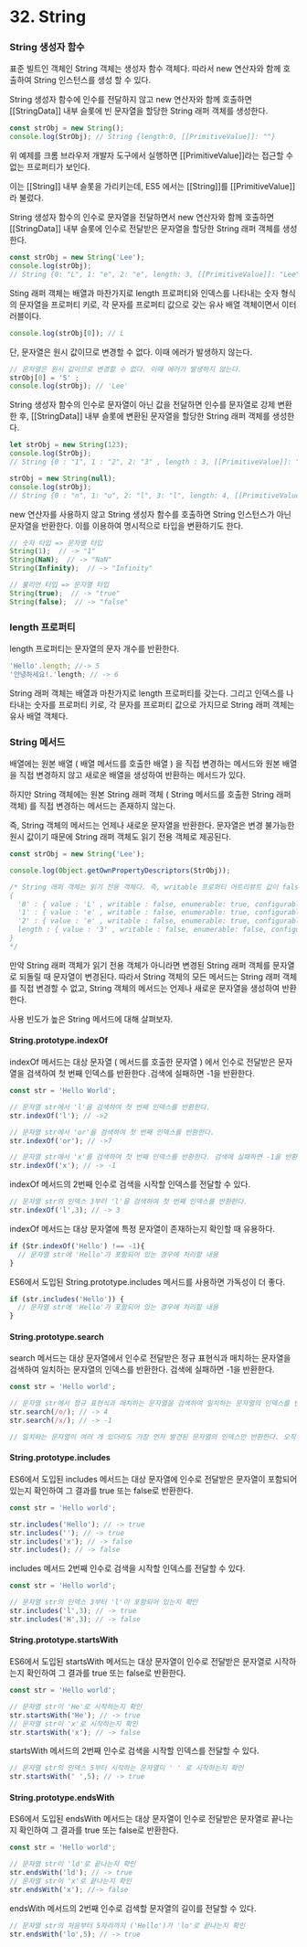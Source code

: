 # 32. String

### String 생성자 함수

표준 빌트인 객체인 String 객체는 생성자 함수 객체다. 따라서 new 연산자와 함께 호출하여 String 인스턴스를 생성 할 수 있다.

String 생성자 함수에 인수를 전달하지 않고 new 연산자와 함께 호출하면 [[StringData]] 내부 슬롯에 빈 문자열을 할당한 String 래퍼 객체를 생성한다.

```JavaScript
const strObj = new String();
console.log(StrObj); // String {length:0, [[PrimitiveValue]]: ""}
```

위 예제를 크롬 브라우저 개발자 도구에서 실행하면 [[PrimitiveValue]]라는 접근할 수 없는 프로퍼티가 보인다.

이는 [[String]] 내부 슬롯을 가리키는데, ES5 에서는 [[String]]를 [[PrimitiveValue]]라 불렀다.

String 생성자 함수의 인수로 문자열을 전달하면서 new 연산자와 함께 호출하면  [[StringData]] 내부 슬롯에 인수로 전달받은 문자열을 할당한 String 래퍼 객체를 생성한다.

```JavaScript
const strObj = new String('Lee');
console.log(strObj);
// String {0: "L", 1: "e", 2: "e", length: 3, [[PrimitiveValue]]: "Lee"}
```

Sting 래퍼 객체는 배열과 마찬가지로 length 프로퍼티와 인덱스를 나타내는 숫자 형식의 문자열을 프로퍼티 키로, 각 문자를 프로퍼티 값으로 갖는 유사 배열 객체이면서 이터러블이다. 

```JavaScript
console.log(strObj[0]); // L
```

단, 문자열은 원시 값이므로 변경할 수 없다. 이때 에러가 발생하지 않는다.

```JavaScript
// 문자열은 원시 값이므로 변경할 수 없다. 이때 에러가 발생하지 않는다.
strObj[0] = 'S' ;
console.log(strObj); // 'Lee'
```

String 생성자 함수의 인수로 문자열이 아닌 값을 전달하면 인수를 문자열로 강제 변환한 후, [[StringData]] 내부 슬롯에 변환된 문자열을 할당한 String 래퍼 객체를 생성한다.

```JavaScript
let strObj = new String(123);
console.log(StrObj);
// String {0 : "1", 1 : "2", 2: "3" , length : 3, [[PrimitiveValue]]: "123"}

strObj = new String(null);
console.log(strObj);
// String {0 : "n", 1: "u", 2: "l", 3: "l", length: 4, [[PrimitiveValue]]: "null"}
```

new 연산자를 사용하지 않고 String 생성자 함수를 호출하면 String 인스턴스가 아닌 문자열을 반환한다. 이를 이용하여 명시적으로 타입을 변환하기도 한다.

```JavaScript
// 숫자 타입 => 문자열 타입
String(1);  // -> "1"
String(NaN);  // -> "NaN"
String(Infinity);  // -> "Infinity"

// 불리언 타입 => 문자열 타입
String(true);  // -> "true"
String(false);  // -> "false"
```


### length 프로퍼티 

length 프로퍼티는 문자열의 문자 개수를 반환한다.

```JavaScript
'Hello'.length; //-> 5
'안녕하세요!.'length; // -> 6
```

String 래퍼 객체는 배열과 마찬가지로 length 프로퍼티를 갖는다. 그리고 인덱스를 나타내는 숫자를 프로퍼티 키로, 각 문자를 프로퍼티 값으로 가지므로 String 래퍼 객체는 유사 배열 객체다.

### String 메서드

배열에는 원본 배열 ( 배열 메서드를 호출한 배열 ) 을 직접 변경하는 메서드와 원본 배열을 직접 변경하지 않고 새로운 배열을 생성하여 반환하는 메서드가 있다.

하지만 String 객체에는 원본 String 래퍼 객체 ( String 메서드를 호출한 String 래퍼 객체) 를 직접 변경하는 메서드는 존재하지 않는다.

즉, String 객체의 메서드는 언제나 새로운 문자열을 반환한다. 문자열은 변경 불가능한 원시 값이기 때문에 String 래퍼 객체도 읽기 전용 객체로 제공된다.

```JavaScript
const strObj = new String('Lee');

console.log(Object.getOwnPropertyDescriptors(StrObj));

/* String 래퍼 객체는 읽기 전용 객체다. 즉, writable 프로퍼티 어트리뷰트 값이 false 다.
{
  '0' : { value : 'L' , writable : false, enumerable: true, configurable: false},
  '1' : { value : 'e' , writable : false, enumerable: true, configurable: false},
  '2' : { value : 'e' , writable : false, enumerable: true, configurable: false},
  length : { value : '3' , writable : false, enumerable: false, configurable: false},
}
*/
```

만약 String 래퍼 객체가 읽기 전용 객체가 아니라면 변경된 String 래퍼 객체를 문자열로 되돌릴 때 문자열이 변경된다. 따라서 String 객체의 모든 메서드는 String 래퍼 객체를 직접 변경할 수 없고, String 객체의 메서드는 언제나 새로운 문자열을 생성하여 반환한다.

사용 빈도가 높은 String 메서드에 대해 살펴보자.

#### String.prototype.indexOf

indexOf 메서드는 대상 문자열 ( 메서드를 호출한 문자열 ) 에서 인수로 전달받은 문자열을 검색하여 첫 번째 인덱스를 반환한다 .검색에 실패하면 -1을 반환한다.

```JavaScript
const str = 'Hello World';

// 문자열 str에서 'l'을 검색하여 첫 번째 인덱스를 반환한다.
str.indexOf('l'); // ->2

// 문자열 str에서 'or'을 검색하여 첫 번째 인덱스를 반환한다.
str.indexOf('or'); // ->7

// 문자열 str에서 'x'를 검색하여 첫 번째 인덱스를 반환한다. 검색에 실패하면 -1을 반환한다.
str.indexOf('x'); // -> -1
```

indexOf 메서드의 2번째 인수로 검색을 시작할 인덱스를 전달할 수 있다.

```JavaScript
// 문자열 str의 인덱스 3부터 'l'을 검색하여 첫 번째 인덱스를 반환한다.
str.indexOf('l',3); // -> 3
```

indexOf 메서드는 대상 문자열에 특정 문자열이 존재하는지 확인할 때 유용하다.

```JavaScript
if (Str.indexOf('Hello') !== -1){
  // 문자열 str에 'Hello'가 포함되어 있는 경우에 처리할 내용
}
```

ES6에서 도입된 String.prototype.includes 메서드를 사용하면 가독성이 더 좋다.

```JavaScript
if (str.includes('Hello')) {
  // 문자열 str에 'Hello'가 포함되어 있는 경우에 처리할 내용
}
```

#### String.prototype.search

search 메서드는 대상 문자열에서 인수로 전달받은 정규 표현식과 매치하는 문자열을 검색하여 일치하는 문자열의 인덱스를 반환한다. 검색에 실패하면 -1을 반환한다.

```JavaScript
const str = 'Hello world';

// 문자열 str에서 정규 표현식과 매치하는 문자열을 검색하여 일치하는 문자열의 인덱스를 반환한다.
str.search(/o/); // -> 4
str.search(/x/); // -> -1

// 일치하는 문자열이 여러 개 있더라도 가장 먼저 발견된 문자열의 인덱스만 반환한다. 오직 첫 번째 일치 항목의 시작 위치를 찾는용도.
```

#### String.prototype.includes

ES6에서 도입된 includes 메서드는 대상 문자열에 인수로 전달받은 문자열이 포함되어 있는지 확인하여 그 결과를 true 또는 false로 반환한다.

```JavaScript
const str = 'Hello world';

str.includes('Hello'); // -> true
str.includes(''); // -> true
str.includes('x'); // -> false
str.includes(); // -> false
```

includes 메서드 2번째 인수로 검색을 시작할 인덱스를 전달할 수 있다.

```JavaScript
const str = 'Hello world';

// 문자열 str의 인덱스 3부터 'l'이 포함되어 있는지 확인
str.includes('l',3); // -> true
str.includes('H',3); // -> false
```

#### String.prototype.startsWith

ES6에서 도입된 startsWith 메서드는 대상 문자열이 인수로 전달받은 문자열로 시작하는지 확인하여 그 결과를 true 또는 false로 반환한다.

```JavaScript
const str = 'Hello world';

// 문자열 str이 'He'로 시작하는지 확인
str.startsWith('He'); // -> true
// 문자열 str이 'x'로 시작하는지 확인
str.startsWith('x'); // -> false
```

startsWith 메서드의 2번째 인수로 검색을 시작할 인덱스를 전달할 수 있다.

```JavaScript
// 문자열 str의 인덱스 5부터 시작하는 문자열이 ' ' 로 시작하는지 확인
str.startsWith(' ',5); // -> true
```

#### String.prototype.endsWith

ES6에서 도입된 endsWith 메서드는 대상 문자열이 인수로 전달받은 문자열로 끝나는지 확인하여 그 결과를 true 또는 false로 반환한다.

```JavaScript
const str = 'Hello world';

// 문자열 str이 'ld'로 끝나는지 확인
str.endsWith('ld'); // -> true
// 문자열 str이 'x'로 끝나는지 확인
str.endsWith('x'); //-> false
```

endsWith 메서드의 2번째 인수로 검색할 문자열의 길이를 전달할 수 있다.

```JavaScript
// 문자열 str의 처음부터 5자리까지 ('Hello')가 'lo'로 끝나는지 확인
str.endsWith('lo',5); // -> true
```



